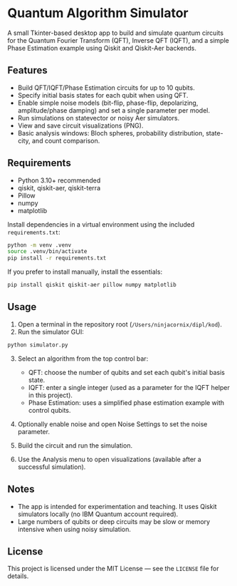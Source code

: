 # Quantum Algorithm Simulator

A small Tkinter-based desktop app to build and simulate quantum circuits for the Quantum Fourier Transform (QFT), Inverse QFT (IQFT), and a simple Phase Estimation example using Qiskit and Qiskit-Aer backends.

## Features

- Build QFT/IQFT/Phase Estimation circuits for up to 10 qubits.
- Specify initial basis states for each qubit when using QFT.
- Enable simple noise models (bit-flip, phase-flip, depolarizing, amplitude/phase damping) and set a single parameter per model.
- Run simulations on statevector or noisy Aer simulators.
- View and save circuit visualizations (PNG).
- Basic analysis windows: Bloch spheres, probability distribution, state-city, and count comparison.

## Requirements

- Python 3.10+ recommended
- qiskit, qiskit-aer, qiskit-terra
- Pillow
- numpy
- matplotlib

Install dependencies in a virtual environment using the included `requirements.txt`:

```bash
python -m venv .venv
source .venv/bin/activate
pip install -r requirements.txt
```

If you prefer to install manually, install the essentials:

```bash
pip install qiskit qiskit-aer pillow numpy matplotlib
```

## Usage

1. Open a terminal in the repository root (`/Users/ninjacornix/dipl/kod`).
2. Run the simulator GUI:

```bash
python simulator.py
```

3. Select an algorithm from the top control bar:
   - QFT: choose the number of qubits and set each qubit's initial basis state.
   - IQFT: enter a single integer (used as a parameter for the IQFT helper in this project).
   - Phase Estimation: uses a simplified phase estimation example with control qubits.

4. Optionally enable noise and open Noise Settings to set the noise parameter.
5. Build the circuit and run the simulation.
6. Use the Analysis menu to open visualizations (available after a successful simulation).

## Notes

- The app is intended for experimentation and teaching. It uses Qiskit simulators locally (no IBM Quantum account required).
- Large numbers of qubits or deep circuits may be slow or memory intensive when using noisy simulation.

## License

This project is licensed under the MIT License — see the `LICENSE` file for details.
